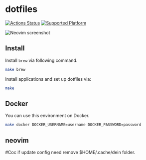dotfiles
========

[![Actions Status](https://github.com/altescy/dotfiles/workflows/build/badge.svg)](https://github.com/altescy/dotfiles)
[![Supported Platform](https://img.shields.io/badge/platform-linux%20%7C%20osx-red)](https://github.com/altescy/dotfiles)

![Neovim screenshot](https://user-images.githubusercontent.com/16734471/130642570-b594ddaf-186a-42b3-9786-e6a2f38b39b5.png)

## Install

Install `brew` via following command.

```bash
make brew
```

Install applications and set up dotfiles via:

```bash
make
```

## Docker

You can use this environment on Docker.

```bash
make docker DOCKER_USERNAME=username DOCKER_PASSWORD=password
```

## neovim
#Coc
if update config need remove $HOME/.cache/dein folder.
